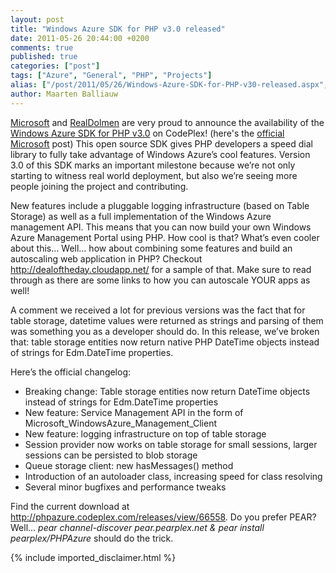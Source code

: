 ```yaml
---
layout: post
title: "Windows Azure SDK for PHP v3.0 released"
date: 2011-05-26 20:44:00 +0200
comments: true
published: true
categories: ["post"]
tags: ["Azure", "General", "PHP", "Projects"]
alias: ["/post/2011/05/26/Windows-Azure-SDK-for-PHP-v30-released.aspx", "/post/2011/05/26/windows-azure-sdk-for-php-v30-released.aspx"]
author: Maarten Balliauw
---
```

<p><a href="http://www.microsoft.com">Microsoft</a> and <a href="http://www.realdolmen.com">RealDolmen</a> are very proud to announce the availability of the <a href="http://phpazure.codeplex.com/releases/view/66558">Windows Azure SDK for PHP v3.0</a> on CodePlex! (here's the <a href="http://blogs.msdn.com/b/interoperability/archive/2011/05/26/new-sdk-shows-how-to-leverage-the-scalability-of-windows-azure-with-php.aspx">official Microsoft</a> post) This open source SDK gives PHP developers a speed dial library to fully take advantage of Windows Azure&rsquo;s cool features. Version 3.0 of this SDK marks an important milestone because we&rsquo;re not only starting to witness real world deployment, but also we&rsquo;re seeing more people joining the project and contributing.</p>
<p>New features include a pluggable logging infrastructure (based on Table Storage) as well as a full implementation of the Windows Azure management API. This means that you can now build your own Windows Azure Management Portal using PHP. How cool is that? What&rsquo;s even cooler about this&hellip; Well&hellip; how about combining some features and build an autoscaling web application in PHP? Checkout <a href="http://dealoftheday.cloudapp.net/">http://dealoftheday.cloudapp.net/</a> for a sample of that. Make sure to read through as there are some links to how you can autoscale YOUR apps as well!</p>
<p>A comment we received a lot for previous versions was the fact that for table storage, datetime values were returned as strings and parsing of them was something you as a developer should do. In this release, we&rsquo;ve broken that: table storage entities now return native PHP DateTime objects instead of strings for Edm.DateTime properties.</p>
<p>Here&rsquo;s the official changelog:</p>
<ul>
<li>Breaking change: Table storage entities now return DateTime objects instead of strings for Edm.DateTime properties </li>
<li>New feature: Service Management API in the form of Microsoft_WindowsAzure_Management_Client </li>
<li>New feature: logging infrastructure on top of table storage </li>
<li>Session provider now works on table storage for small sessions, larger sessions can be persisted to blob storage </li>
<li>Queue storage client: new hasMessages() method </li>
<li>Introduction of an autoloader class, increasing speed for class resolving </li>
<li>Several minor bugfixes and performance tweaks </li>
</ul>
<p>Find the current download at <a title="http://phpazure.codeplex.com/releases/view/66558" href="http://phpazure.codeplex.com/releases/view/66558">http://phpazure.codeplex.com/releases/view/66558</a>. Do you prefer PEAR? Well... <em>pear channel-discover pear.pearplex.net &amp; pear install pearplex/PHPAzure </em>should do the trick.</p>
{% include imported_disclaimer.html %}
